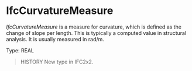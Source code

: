 # IfcCurvatureMeasure

_IfcCurvatureMeasure_ is a measure for curvature, which is defined as the change of slope per length. This is typically a computed value in structural analysis. It is usually measured in rad/m.
<!-- end of short definition -->

Type: REAL

> HISTORY New type in IFC2x2.

